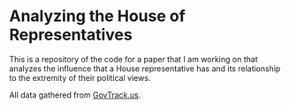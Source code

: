# Analyzing the House of Representatives

This is a repository of the code for a paper that I am working on that analyzes the influence that a House representative has and its relationship to the extremity of their political views.

All data gathered from [GovTrack.us](http://govtrack.us).
